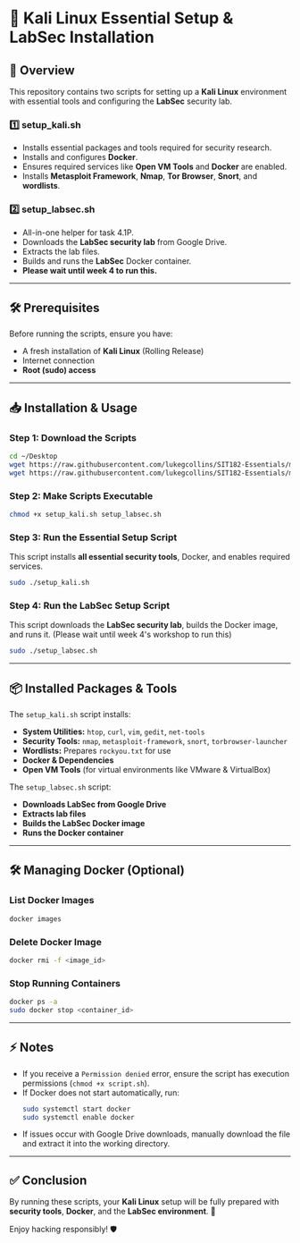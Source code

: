 # 🚀 Kali Linux Essential Setup & LabSec Installation

## 📌 Overview
This repository contains two scripts for setting up a **Kali Linux** environment with essential tools and configuring the **LabSec** security lab.

### **1️⃣ setup_kali.sh**
- Installs essential packages and tools required for security research.
- Installs and configures **Docker**.
- Ensures required services like **Open VM Tools** and **Docker** are enabled.
- Installs **Metasploit Framework**, **Nmap**, **Tor Browser**, **Snort**, and **wordlists**.

### **2️⃣ setup_labsec.sh**
- All-in-one helper for task 4.1P.
- Downloads the **LabSec security lab** from Google Drive.
- Extracts the lab files.
- Builds and runs the **LabSec** Docker container.
- **Please wait until week 4 to run this.**

---

## 🛠️ Prerequisites
Before running the scripts, ensure you have:
- A fresh installation of **Kali Linux** (Rolling Release)
- Internet connection
- **Root (sudo) access**

---

## 📥 Installation & Usage

### **Step 1: Download the Scripts**
```bash
cd ~/Desktop
wget https://raw.githubusercontent.com/lukegcollins/SIT182-Essentials/main/setup_kali.sh
wget https://raw.githubusercontent.com/lukegcollins/SIT182-Essentials/main/setup_labsec.sh
```

### **Step 2: Make Scripts Executable**
```bash
chmod +x setup_kali.sh setup_labsec.sh
```

### **Step 3: Run the Essential Setup Script**
This script installs **all essential security tools**, Docker, and enables required services.
```bash
sudo ./setup_kali.sh
```

### **Step 4: Run the LabSec Setup Script**
This script downloads the **LabSec security lab**, builds the Docker image, and runs it. (Please wait until week 4's workshop to run this)
```bash
sudo ./setup_labsec.sh
```

---

## 📦 Installed Packages & Tools
The `setup_kali.sh` script installs:
- **System Utilities:** `htop`, `curl`, `vim`, `gedit`, `net-tools`
- **Security Tools:** `nmap`, `metasploit-framework`, `snort`, `torbrowser-launcher`
- **Wordlists:** Prepares `rockyou.txt` for use
- **Docker & Dependencies**
- **Open VM Tools** (for virtual environments like VMware & VirtualBox)

The `setup_labsec.sh` script:
- **Downloads LabSec from Google Drive**
- **Extracts lab files**
- **Builds the LabSec Docker image**
- **Runs the Docker container**

---

## 🛠️ Managing Docker (Optional)
### **List Docker Images**
```bash
docker images
```
### **Delete Docker Image**
```bash
docker rmi -f <image_id>
```
### **Stop Running Containers**
```bash
docker ps -a
sudo docker stop <container_id>
```

---

## ⚡ Notes
- If you receive a `Permission denied` error, ensure the script has execution permissions (`chmod +x script.sh`).
- If Docker does not start automatically, run:
  ```bash
  sudo systemctl start docker
  sudo systemctl enable docker
  ```
- If issues occur with Google Drive downloads, manually download the file and extract it into the working directory.

---

## ✅ Conclusion
By running these scripts, your **Kali Linux** setup will be fully prepared with **security tools**, **Docker**, and the **LabSec environment**. 🚀

Enjoy hacking responsibly! 🛡️
